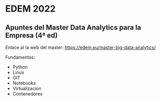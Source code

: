 # EDEM 2022
## Apuntes del Master Data Analytics para la Empresa (4ª ed)
Enlace al la web del master:   https://edem.eu/master-big-data-analytics/

Fundamentos:
 - Python
 - Linux
 - GIT
 - Notebooks
 - Virtualizacion
 - Contenedores